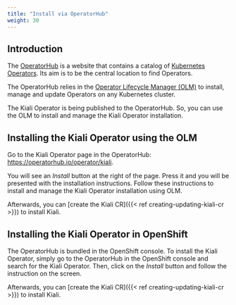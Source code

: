 ```yaml
---
title: "Install via OperatorHub"
weight: 30
---
```


## Introduction

The [OperatorHub](https://operatorhub.io/) is a website that contains a
catalog of [Kubernetes Operators](https://kubernetes.io/docs/concepts/extend-kubernetes/operator/).
Its aim is to be the central location to find Operators.

The OperatorHub relies in the [Operator Lifecycle Manager (OLM)](https://github.com/operator-framework/operator-lifecycle-manager)
to install, manage and update Operators on any Kubernetes cluster.

The Kiali Operator is being published to the OperatorHub. So, you can use the
OLM to install and manage the Kiali Operator installation.

## Installing the Kiali Operator using the OLM

Go to the Kiali Operator page in the OperatorHub: https://operatorhub.io/operator/kiali.

You will see an _Install_ button at the right of the page. Press it and you
will be presented with the installation instructions. Follow these instructions
to install and manage the Kiali Operator installation using OLM.

Afterwards, you can [create the Kiali CR]({{< ref creating-updating-kiali-cr >}}) to install Kiali.

## Installing the Kiali Operator in OpenShift

The OperatorHub is bundled in the OpenShift console. To install the Kiali
Operator, simply go to the OperatorHub in the OpenShift console and search for
the Kiali Operator. Then, click on the _Install_ button and follow the
instruction on the screen.

Afterwards, you can [create the Kiali CR]({{< ref creating-updating-kiali-cr >}}) to install Kiali.

